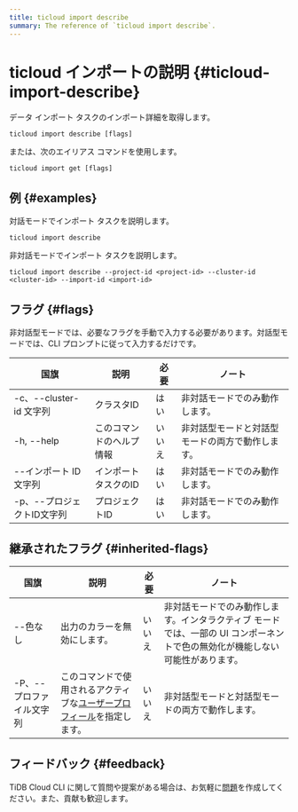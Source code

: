```yaml
---
title: ticloud import describe
summary: The reference of `ticloud import describe`.
---
```


# ticloud インポートの説明 {#ticloud-import-describe}

データ インポート タスクのインポート詳細を取得します。

```shell
ticloud import describe [flags]
```

または、次のエイリアス コマンドを使用します。

```shell
ticloud import get [flags]
```

## 例 {#examples}

対話モードでインポート タスクを説明します。

```shell
ticloud import describe
```

非対話モードでインポート タスクを説明します。

```shell
ticloud import describe --project-id <project-id> --cluster-id <cluster-id> --import-id <import-id>
```

## フラグ {#flags}

非対話型モードでは、必要なフラグを手動で入力する必要があります。対話型モードでは、CLI プロンプトに従って入力するだけです。

| 国旗                  | 説明           | 必要  | ノート                      |
| ------------------- | ------------ | --- | ------------------------ |
| -c、--cluster-id 文字列 | クラスタID       | はい  | 非対話モードでのみ動作します。          |
| -h, --help          | このコマンドのヘルプ情報 | いいえ | 非対話型モードと対話型モードの両方で動作します。 |
| --インポート ID 文字列      | インポートタスクのID  | はい  | 非対話モードでのみ動作します。          |
| -p、--プロジェクトID文字列    | プロジェクトID     | はい  | 非対話モードでのみ動作します。          |

## 継承されたフラグ {#inherited-flags}

| 国旗             | 説明                                                                               | 必要  | ノート                                                               |
| -------------- | -------------------------------------------------------------------------------- | --- | ----------------------------------------------------------------- |
| --色なし          | 出力のカラーを無効にします。                                                                   | いいえ | 非対話モードでのみ動作します。インタラクティブ モードでは、一部の UI コンポーネントで色の無効化が機能しない可能性があります。 |
| -P、--プロファイル文字列 | このコマンドで使用されるアクティブな[ユーザープロフィール](/tidb-cloud/cli-reference.md#user-profile)を指定します。 | いいえ | 非対話型モードと対話型モードの両方で動作します。                                          |

## フィードバック {#feedback}

TiDB Cloud CLI に関して質問や提案がある場合は、お気軽に[問題](https://github.com/tidbcloud/tidbcloud-cli/issues/new/choose)を作成してください。また、貢献も歓迎します。
